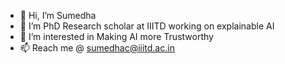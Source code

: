 - 👋 Hi, I’m Sumedha 
- 👀 I’m PhD Research scholar at IIITD working on explainable AI
- 🌱 I’m interested in Making AI more Trustworthy 
- 📫 Reach me @ sumedhac@iiitd.ac.in

